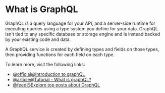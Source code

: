# What is GraphQL

GraphQL is a query language for your API, and a server-side runtime for executing queries using a type system you define for your data. GraphQL isn't tied to any specific database or storage engine and is instead backed by your existing code and data.

A GraphQL service is created by defining types and fields on those types, then providing functions for each field on each type.

To learn more, visit the following links:

- [@official@Introduction to graphQL](https://graphql.org/learn/)
- [@article@Tutorial - What is graphQL?](https://www.howtographql.com/basics/0-introduction/)
- [@feed@Explore top posts about GraphQL](https://app.daily.dev/tags/graphql?ref=roadmapsh)
